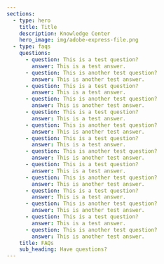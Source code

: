 ```yaml
---
sections:
  - type: hero
    title: Title
    description: Knowledge Center
    hero_image: img/adobe-express-file.png
  - type: faqs
    questions:
      - question: This is a test question?
        answer: This is a test answer.
      - question: This is another test question?
        answer: This is another test answer.
      - question: This is a test question?
        answer: This is a test answer.
      - question: This is another test question?
        answer: This is another test answer.
      - question: This is a test question?
        answer: This is a test answer.
      - question: This is another test question?
        answer: This is another test answer.
      - question: This is a test question?
        answer: This is a test answer.
      - question: This is another test question?
        answer: This is another test answer.
      - question: This is a test question?
        answer: This is a test answer.
      - question: This is another test question?
        answer: This is another test answer.
      - question: This is a test question?
        answer: This is a test answer.
      - question: This is another test question?
        answer: This is another test answer.
      - question: This is a test question?
        answer: This is a test answer.
      - question: This is another test question?
        answer: This is another test answer.
    title: FAQs
    sub_heading: Have questions?
---
```

